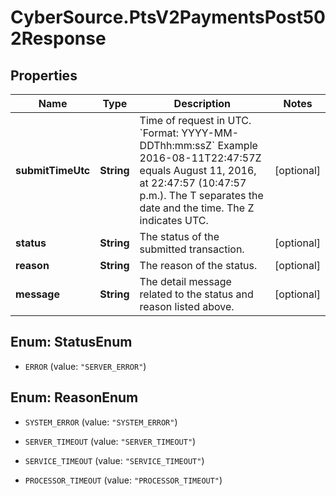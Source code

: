 # CyberSource.PtsV2PaymentsPost502Response

## Properties
Name | Type | Description | Notes
------------ | ------------- | ------------- | -------------
**submitTimeUtc** | **String** | Time of request in UTC. &#x60;Format: YYYY-MM-DDThh:mm:ssZ&#x60;  Example 2016-08-11T22:47:57Z equals August 11, 2016, at 22:47:57 (10:47:57 p.m.). The T separates the date and the time. The Z indicates UTC.  | [optional] 
**status** | **String** | The status of the submitted transaction. | [optional] 
**reason** | **String** | The reason of the status.  | [optional] 
**message** | **String** | The detail message related to the status and reason listed above. | [optional] 


<a name="StatusEnum"></a>
## Enum: StatusEnum


* `ERROR` (value: `"SERVER_ERROR"`)




<a name="ReasonEnum"></a>
## Enum: ReasonEnum


* `SYSTEM_ERROR` (value: `"SYSTEM_ERROR"`)

* `SERVER_TIMEOUT` (value: `"SERVER_TIMEOUT"`)

* `SERVICE_TIMEOUT` (value: `"SERVICE_TIMEOUT"`)

* `PROCESSOR_TIMEOUT` (value: `"PROCESSOR_TIMEOUT"`)




